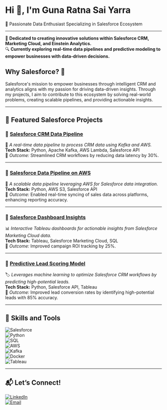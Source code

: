 # Hi 👋, I'm Guna Ratna Sai Yarra  
🚀 Passionate Data Enthusiast Specializing in Salesforce Ecosystem  

---

🌟 **Dedicated to creating innovative solutions within Salesforce CRM, Marketing Cloud, and Einstein Analytics.**  
🔍 **Currently exploring real-time data pipelines and predictive modeling to empower businesses with data-driven decisions.**

## Why Salesforce? 🤔  
Salesforce's mission to empower businesses through intelligent CRM and analytics aligns with my passion for driving data-driven insights. Through my projects, I aim to contribute to this ecosystem by solving real-world problems, creating scalable pipelines, and providing actionable insights.

---

## 🌟 Featured Salesforce Projects  

### 🔗 [Salesforce CRM Data Pipeline](https://github.com/TrailblazerSai/Salesforce_CRM_DataPipeline)  
🔄 *A real-time data pipeline to process CRM data using Kafka and AWS.*  
**Tech Stack:** Python, Apache Kafka, AWS Lambda, Salesforce API  
🌟 *Outcome:* Streamlined CRM workflows by reducing data latency by 30%.  

---

### 🔗 [Salesforce Data Pipeline on AWS](https://github.com/TrailblazerSai/Salesforce_Data_Pipeline_AWS)  
📂 *A scalable data pipeline leveraging AWS for Salesforce data integration.*  
**Tech Stack:** Python, AWS S3, Salesforce API  
🌟 *Outcome:* Enabled real-time syncing of sales data across platforms, enhancing reporting accuracy.  

---

### 🔗 [Salesforce Dashboard Insights](https://github.com/TrailblazerSai/Salesforce_Dashboard_Insights)  
📊 *Interactive Tableau dashboards for actionable insights from Salesforce Marketing Cloud data.*  
**Tech Stack:** Tableau, Salesforce Marketing Cloud, SQL  
🌟 *Outcome:* Improved campaign ROI tracking by 25%.  

---

### 🔗 [Predictive Lead Scoring Model](https://github.com/TrailblazerSai/Predictive_Lead_Scoring)  
🏷️ *Leverages machine learning to optimize Salesforce CRM workflows by predicting high-potential leads.*  
**Tech Stack:** Python, Salesforce API, Tableau  
🌟 *Outcome:* Improved lead conversion rates by identifying high-potential leads with 85% accuracy.  

---

## 🔧 Skills and Tools  
![Salesforce](https://img.shields.io/badge/Salesforce-CRM-blue?style=flat-square&logo=salesforce)  
![Python](https://img.shields.io/badge/Python-3670A0?style=flat-square&logo=python&logoColor=yellow)  
![SQL](https://img.shields.io/badge/SQL-316192?style=flat-square&logo=postgresql&logoColor=white)  
![AWS](https://img.shields.io/badge/AWS-232F3E?style=flat-square&logo=amazon-aws)  
![Kafka](https://img.shields.io/badge/Kafka-231F20?style=flat-square&logo=apache-kafka)  
![Docker](https://img.shields.io/badge/Docker-2496ED?style=flat-square&logo=docker&logoColor=white)  
![Tableau](https://img.shields.io/badge/Tableau-E97627?style=flat-square&logo=tableau&logoColor=white)  

---

## 📬 Let’s Connect!  
[![LinkedIn](https://img.shields.io/badge/LinkedIn-%230077B5.svg?style=flat-square&logo=linkedin&logoColor=white)](https://www.linkedin.com/in/gunaratnasai/)  
[![Email](https://img.shields.io/badge/Email-EA4335?style=flat-square&logo=gmail&logoColor=white)](mailto:yarra.guna02@gmail.com)
